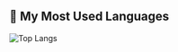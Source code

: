 ## 🚀 My Most Used Languages
![Top Langs](https://github-readme-stats.vercel.app/api/top-langs/?username=sellierm&layout=compact&theme=radical&langs_count=9&hide=html,css,xml,json,jupyter%20notebook)
